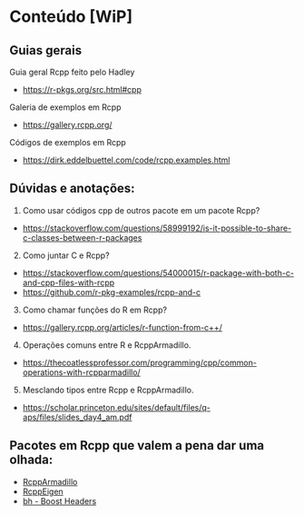 # Conteúdo [WiP]

## Guias gerais

Guia geral Rcpp feito pelo Hadley
- https://r-pkgs.org/src.html#cpp

Galeria de exemplos em Rcpp
- https://gallery.rcpp.org/

Códigos de exemplos em Rcpp
- https://dirk.eddelbuettel.com/code/rcpp.examples.html

## Dúvidas e anotações: 

1. Como usar códigos cpp de outros pacote em um pacote Rcpp?
- https://stackoverflow.com/questions/58999192/is-it-possible-to-share-c-classes-between-r-packages

2. Como juntar C e Rcpp?
- https://stackoverflow.com/questions/54000015/r-package-with-both-c-and-cpp-files-with-rcpp
- https://github.com/r-pkg-examples/rcpp-and-c

3. Como chamar funções do R em Rcpp?
- https://gallery.rcpp.org/articles/r-function-from-c++/

4. Operações comuns entre R e RcppArmadillo.
- https://thecoatlessprofessor.com/programming/cpp/common-operations-with-rcpparmadillo/

5. Mesclando tipos entre Rcpp e RcppArmadillo.
- https://scholar.princeton.edu/sites/default/files/q-aps/files/slides_day4_am.pdf

## Pacotes em Rcpp que valem a pena dar uma olhada:

- [RcppArmadillo]()
- [RcppEigen](http://dirk.eddelbuettel.com/code/rcpp.eigen.html)
- [bh - Boost Headers](https://github.com/eddelbuettel/bh)
